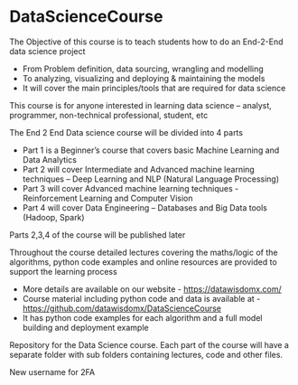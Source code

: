 # DataScienceCourse
The Objective of this course is to teach students how to do an End-2-End data science project
 - From Problem definition, data sourcing, wrangling and modelling
 - To analyzing, visualizing and deploying & maintaining the models
 - It will cover the main principles/tools that are required for data science

This course is for anyone interested in learning data science – analyst, programmer, non-technical professional, student, etc

The End 2 End Data science course will be divided into 4 parts
 - Part 1 is a Beginner’s course that covers basic Machine Learning and Data Analytics
 - Part 2 will cover Intermediate and Advanced machine learning techniques – Deep Learning and NLP (Natural Language Processing)
 - Part 3 will cover Advanced machine learning techniques - Reinforcement Learning and Computer Vision
 - Part 4 will cover Data Engineering – Databases and Big Data tools (Hadoop, Spark)

Parts 2,3,4 of the course will be published later

Throughout the course detailed lectures covering the maths/logic of the algorithms, python code examples and online resources are provided to support the learning process
 - More details are available on our website - https://datawisdomx.com/
 - Course material including python code and data is available at - https://github.com/datawisdomx/DataScienceCourse
 - It has python code examples for each algorithm and a full model building and deployment example

Repository for the Data Science course. Each part of the course will have a separate folder with sub folders containing lectures, code and other files.

New username for 2FA
